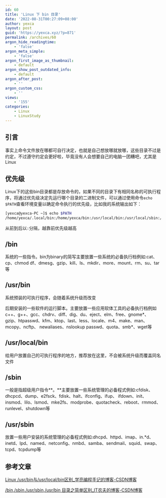 ```yaml
---
id: 60
title: 'Linux 下 bin 目录'
date: '2022-08-31T00:27:09+08:00'
author: yexca
layout: post
guid: 'https://yexca.xyz/?p=871'
permalink: /archives/60
argon_hide_readingtime:
    - 'false'
argon_meta_simple:
    - 'false'
argon_first_image_as_thumbnail:
    - default
argon_show_post_outdated_info:
    - default
argon_after_post:
    - ''
argon_custom_css:
    - ''
views:
    - '155'
categories:
    - Linux
    - LinuxStudy
---
```


## 引言

事实上命令文件放在哪都可自行决定，也就是自己想放哪就放哪，这些目录不过是约定，不过遵守约定会更好啦，毕竟没有人会想要自己的电脑一团糟吧，尤其是Linux

## 优先级

Linux下的这些bin目录都是存放命令的，如果不同的目录下有相同名称的可执行程序，将通过优先级决定先运行哪个目录的二进制文件，可以通过使用命令`echo $PATH`查看环境变量以确定命令执行的优先级，比如我的系统输出如下：

```bash
[yexca@yexca-PC ~]$ echo $PATH
/home/yexca/.local/bin:/home/yexca/bin:/usr/local/bin:/usr/local/sbin:/usr/bin:/usr/sbin
```

从前到后以`:`分隔，越靠前优先级越高

## /bin

系统的一些指令。bin为binary的简写主要放置一些系统的必备执行档例如:cat、cp、chmod df、dmesg、gzip、kill、ls、mkdir、more、mount、rm、su、tar等

## /usr/bin

系统预装的可执行程序，会随着系统升级而改变

后期安装的一些软件的运行脚本。主要放置一些应用软体工具的必备执行档例如c++、g++、gcc、chdrv、diff、dig、du、eject、elm、free、gnome*、 gzip、htpasswd、kfm、ktop、last、less、locale、m4、make、man、mcopy、ncftp、 newaliases、nslookup passwd、quota、smb*、wget等

## /usr/local/bin

给用户放置自己的可执行程序的地方，推荐放在这里，不会被系统升级而覆盖同名文件

## /sbin

一般是指超级用户指令**。**主要放置一些系统管理的必备程式例如:cfdisk、dhcpcd、dump、e2fsck、fdisk、halt、ifconfig、ifup、 ifdown、init、insmod、lilo、lsmod、mke2fs、modprobe、quotacheck、reboot、rmmod、 runlevel、shutdown等

## /usr/sbin

放置一些用户安装的系统管理的必备程式例如:dhcpd、httpd、imap、in.*d、inetd、lpd、named、netconfig、nmbd、samba、sendmail、squid、swap、tcpd、tcpdump等

## 参考文章

[Linux /usr/bin与/usr/local/bin区别_学亮编程手记的博客-CSDN博客](https://blog.csdn.net/a772304419/article/details/113519250)

[/bin,/sbin,/usr/sbin,/usr/bin 目录之简单区别_IT农夫的博客-CSDN博客](https://blog.csdn.net/kkdelta/article/details/7708250)
